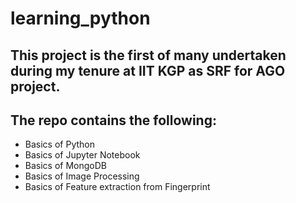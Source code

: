 # learning_python

## This project is the first of many undertaken during my tenure at IIT KGP as SRF for AGO project.

## The repo contains the following:
* Basics of Python
* Basics of Jupyter Notebook
* Basics of MongoDB
* Basics of Image Processing
* Basics of Feature extraction from Fingerprint
